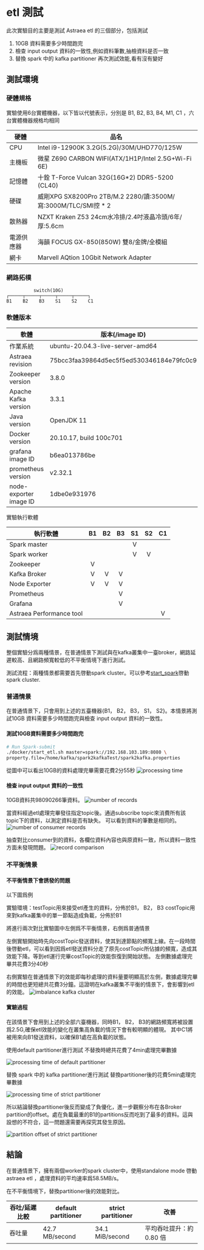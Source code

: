 # etl 測試

此次實驗目的主要是測試 Astraea etl 的三個部分，包括測試 
1. 10GB 資料需要多少時間跑完 
2. 檢查 input output 資料的一致性,例如資料筆數,抽檢資料是否一致
3. 替換 spark 中的 kafka partitioner 再次測試效能,看有沒有變好

## 測試環境

### 硬體規格

實驗使用6台實體機器，以下皆以代號表示，分別是 B1, B2, B3, B4, M1, C1 ，六台實體機器規格均相同

| 硬體       | 品名                                                         |
| ---------- | ------------------------------------------------------------ |
| CPU        | Intel i9-12900K 3.2G(5.2G)/30M/UHD770/125W                   |
| 主機板     | 微星 Z690 CARBON WIFI(ATX/1H1P/Intel 2.5G+Wi-Fi 6E)          |
| 記憶體     | 十銓 T-Force Vulcan 32G(16G*2) DDR5-5200 (CL40)              |
| 硬碟       | 威剛XPG SX8200Pro 2TB/M.2 2280/讀:3500M/寫:3000M/TLC/SMI控 * 2 |
| 散熱器     | NZXT Kraken Z53 24cm水冷排/2.4吋液晶冷頭/6年/厚:5.6cm        |
| 電源供應器 | 海韻 FOCUS GX-850(850W) 雙8/金牌/全模組                      |
| 網卡       | Marvell AQtion 10Gbit Network Adapter                        |

### 網路拓樸

```
          switch(10G)
┌─────┬─────┬─────┬─────┬─────┐
B1    B2    B3    S1    S2    C1
```

### 軟體版本

| 軟體                   | 版本(/image ID)                            |
| ---------------------- |------------------------------------------|
| 作業系統               | ubuntu-20.04.3-live-server-amd64         |
| Astraea revision       | 75bcc3faa39864d5ec5f5ed530346184e79fc0c9 |
| Zookeeper version      | 3.8.0                                    |
| Apache Kafka version   | 3.3.1                                    |
| Java version           | OpenJDK 11                               |
| Docker version         | 20.10.17, build 100c701                  |
| grafana image ID       | b6ea013786be                             |
| prometheus version     | v2.32.1                                  |
| node-exporter image ID | 1dbe0e931976                             |

實驗執行軟體

| 執行軟體                  |  B1  |  B2  |  B3  |  S1  |  S2  |  C1  |
| ------------------------ | :--: | :--: | :--: | :--: | :--: | :--: |
| Spark master             |      |      |      |  V   |      |      |
| Spark worker             |      |      |      |  V   |  V   |      |
| Zookeeper                |  V   |      |      |      |      |      |
| Kafka Broker             |  V   |  V   |  V   |      |      |      |
| Node Exporter            |  V   |  V   |  V   |      |      |      |
| Prometheus               |      |      |  V   |      |      |      |
| Grafana                  |      |      |  V   |      |      |      |
| Astraea Performance tool |      |      |      |      |      |  V   |

## 測試情境

整個實驗分爲兩種情景，在普通情景下測試與在kafka叢集中一臺broker，網路延遲較高、且網路頻寬較低的不平衡情境下進行測試。

測試流程：兩種情景都需要首先啓動spark cluster。可以參考[start_spark](../../run_spark.md)啓動spark cluster.


### 普通情景

在普通情景下，只會用到上述的五臺機器{B1， B2， B3， S1， S2}。本情景將測試10GB 資料需要多少時間跑完與檢查 input output 資料的一致性。

#### 測試10GB資料需要多少時間跑完

```bash
# Run Spark-submit
./docker/start_etl.sh master=spark://192.168.103.189:8080 \
property.file=/home/kafka/spark2kafkaTest/spark2kafka.properties
```

從圖中可以看出10GB的資料處理完畢需要花費2分55秒
![processing time](../../pictures/etl_experiment_1_1.png)

#### 檢查 input output 資料的一致性

10GB資料共98090266筆資料。
![number of records](../../pictures/etl_experiment_1_2.png)

當資料經過etl處理完畢發往指定topic後。通過subscribe topic來消費所有該topic下的資料，以測定資料是否有缺失。
可以看到資料的筆數是相同的。
![number of consumer records](../../pictures/etl_experiment_1_3.png)

抽查對比consumer到的資料，各欄位資料內容也與原資料一致，所以資料一致性方面未發現問題。
![record comparison](../../pictures/etl_experiment_1_8.png)

### 不平衡情景
#### 不平衡情景下會誘發的問題
以下圖爲例

實驗環境：testTopic用來接受etl產生的資料，分佈於B1， B2， B3
        costTopic用來對kafka叢集中的單一節點造成負載，分佈於B1

將進行兩次對比實驗圖中左側爲不平衡情景，右側爲普通情景

左側實驗開始時先向costTopic發送資料，使其到達節點的頻寬上線。在一段時間後啓動etl，可以看到因爲etl發送資料分走了原先costTopic所佔據的頻寬，造成其效能下降。等到etl運行完畢costTopic的效能恢復到開始狀態。
左側數據處理完畢共花費3分40秒

右側實驗在普通情景下的效能即每秒處理的資料量要明顯高於左側，數據處理完畢的時間也更短總共花費3分鐘。這證明在kafka叢集不平衡的情景下，會影響到etl的效能。
![imbalance kafka cluster](../../pictures/etl_experiment_1_9.png)

#### 實驗過程
在該情景下會用到上述的全部六臺機器，同時B1， B2， B3的網路頻寬將被設置爲2.5G,確保etl效能的變化在叢集高負載的情況下會有較明顯的體現。
其中C1將被用來向B1發送資料，以確保B1處在高負載的狀態。

使用default partitioner進行測試
不替換時總共花費了4min處理完畢數據

![processing time of default partitioner](../../pictures/etl_experiment_1_4.png)

替換 spark 中的 kafka partitioner進行測試
替換partitioner後的花費5min處理完畢數據 

![processing time of strict partitioner](../../pictures/etl_experiment_1_5.png)

所以結論替換partitioner後反而變成了負優化，進一步觀察分布在各Broker partition的offset。處在負載最重的B1的partitions反而吃到了最多的資料。這與設想的不符合，這一問題還需要再探究其發生原因。

![partition offset of strict partitioner](../../pictures/etl_experiment_1_6.png)

## 結論

在普通情景下，擁有兩個worker的spark cluster中，使用standalone mode 啓動 astraea etl ，處理資料的平均速率爲58.5MB/s。

在不平衡情境下，替換partitioner後的效能對比。

| 吞吐/延遲比較 | default partitioner | strict partitioner | 改善                         |
| ------------- |---------------------|--------------------| ---------------------------- |
| 吞吐量        | 42.7 MB/second   | 34.1 MiB/second | 平均吞吐提升：約 0.80 倍     |
